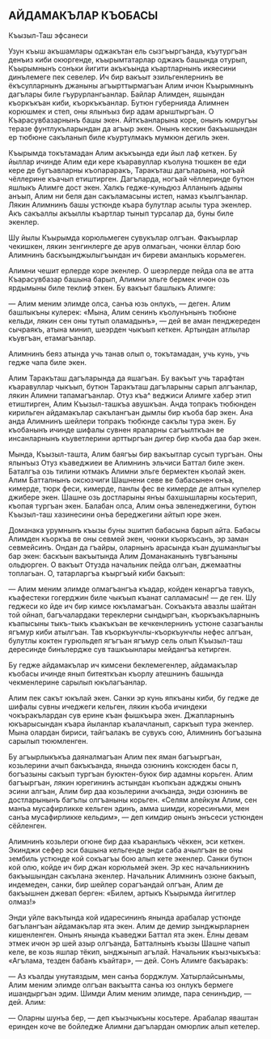 ## АЙДАМАКЪЛАР КЪОБАСЫ

Къызыл-Таш эфсанеси

Узун къыш акъшамлары оджакътан ель сызгъыргъанда, къутургъан денъиз киби окюргенде, къырымтатарлар оджакъ башында отурып, Къырымнынъ сонъки йигити акъкъында къартларнынъ икяесини динълемеге пек севелер.
Ич бир вакъыт эзильгенлернинъ ве ёкъсулларнынъ джаныны агъырттырмагъан Алим ичюн Къырымнынъ дагълары биле гъурурлангьанлар.
Байлар Алимден, яшындан къоркъкъан киби, къоркъкъанлар.
Бутюн губернияда Алимнен корюшмек и степ, оны ялынъыз бир адам арыштыргъан.
О Къарасувбазарнынъ башы экен.
Айткъанларына коре, онынъ юмругъы теразе фунтлукъларындан да агъыр экен.
Онынъ кескин бакъышындан ер тюбюне сакъланып биле къуртулмакъ мумкюн дегиль экен.

Къырымда токътамадан Алим акъкъында еди йыл лаф кеткен.
Бу йыллар ичинде Алим еди кере къаравуллар къолуна тюшкен ве еди кере де бугъавларны къопараракъ, Таракъташ дагъларына, ногъай чёллерине къачып етиштирген.
Дагъларда, ногъай чёллеринде бутюн яшлыкъ Алимге дост экен.
Халкъ гедже-куньдюз Алланынъ адыны анъып, Алим ни беля дан сакъламасыны истеп, намаз къылгъанлар.
Лякин Алимнинъ башы устюнде къара булутлар асылы тура экенлер.
Акъ сакъаллы акъыллы къартлар тынып турсалар да, буны биле экенлер.

Шу йылы Къырымда корюльмеген сувукълар олгъан.
Факъырлар чекишкен, лякин зенгинлерге де арув олмагьан, чюнки ёллар бою Алимнинъ баскъынджылыгъындан ич биреви аманлыкъ корьмеген.

Алимни чешит ерлерде коре экенлер.
О шеэрлерде пейда ола ве атта Къарасувбазар башына барып, Алимни эльге бермек ичюн озь ярдымыны биле теклиф эткен.
Бу вакъыт башлыкъ Алимге:

— Алим меним элимде олса, санъа юзь онлукъ, — деген.
Алим башлыкъны кулерек: «Мына, Алим сенинъ къолунънынъ тюбюне кельди, лякин сен оны тутып оламадынъ», — дей ве аман пенджереден сычраякъ, атына минип, шеэрден чыкъып кеткен.
Артындан атлылар къувгъан, етамагъанлар.

Алимнинъ беяз атында учь танав олып о, токътамадан, учь кунь, учь гедже чапа биле экен.

Алим Таракъташ дагъларында да яшагъан.
Бу вакъыт учь тарафтан къаравуллар чыкъып, бутюн Таракъташ дагъларыны сарып алгъанлар, лякин Алимни тапамагъанлар.
Отуз къа^ веджиси Алимге хабер этип етиштирген, Алим Къызыл-ташкъа авушкъан.
Анда топракъ тюбюнден кирильген айдамакълар сакълангъан дымлы бир къоба бар экен.
Ана анда Алимнинъ шейлери топракъ тюбюнде сакълы тура экен.
Бу къобанынъ ичинде шифалы сувнен яраларны сагъылткъан ве инсанларнынъ къуветлерини арттыргъан дигер бир къоба даа бар экен.

Мында, Къызыл-ташта, Алим баягъы бир вакъытлар сусып тургъан.
Оны ялынъыз Отуз къаведжиеи ве Алимнинъ эльчиси Баттал биле экен.
Баталгъа озь тилини ютмакъ Алимни эльге бермектен къолай экен.
Алим Батталнынъ оксюзчиги Шашнени севе ве бабасынен онъа, кимерде, тюрк феси, кимерде, панлы фес ве кимерде де алтын купелер джибере экен.
Шашне озь достларыны янъы бахшышларны косьтерип, къопая тургъан экен.
Балабан олса, Алим онъа эвленеджегини, бутюн Къызыл-таш хазинесини онъа береджегини айтып юре экен.

Доманака урумнынъ къызы буны эшитип бабасына барып айта.
Бабасы Алимден къоркъа ве оны севмей экен, чюнки къоркъсанъ, эр заман севмейсинъ.
Ондан да гъайры, оларнынъ арасында къан душманлыгъы бар экен: баскъын вакъытында Алим Доманаканынъ тувгъаныны ольдюрген.
О вакъыт Отузда начальник пейда олгъан, джемаатны топлагьан.
О, татарларгъа къыргъый киби бакъып:

— Алим меним элимде олмагъангъа къадар, койден кенаргъа тавукъ, къафестеки гогерджин биле чыкъып къанат салламасын! — де ген.
Шу геджеси ко йде ич бир кимсе юкъламагъан.
Сокъакъта авазлы шайтан той ойнап, багъчалардаки тереклерни сындыргъан, къоркъакъларнынъ къапысыны тыкъ-тыкъ къакъкъан ве кечкенлернинъ устюне сазагъанлы ягъмур киби атылгъан.
Тав къоркъунчлы-къоркъунчлы нефес алгъан, булутлы коктен гурюльдеп ягъгъан ягъмур сель олып Къызыл-таш дересинде бинълердже сув ташкъынлары мейдангъа кетирген.

Бу гедже айдамакълар ич кимсени беклемегенлер, айдамакълар къобасы ичинде янып битеяткъан къорлу атешнинъ башында чекменлерине сарылып юкълагъанлар.

Алим пек сакът юкълай экен.
Санки эр кунь япкъаны киби, бу гедже де шифалы сувны ичеджеги кельген, лякин къоба ичиндеки чокъракълардан сув ерине къан фышкъыра экен.
Джапларнынъ юкъарысындан къара йыланлар къалачланып, саркъып тура экенлер.
Мына олардан бириси, тайгъалакъ ве сувукъ сою, Алимнинъ богъазына сарылып тююмленген.

Бу агъырлыкъкъа даяналмагъан Алим пек яман багъыргъан, козьлерини ачып бакъкъанда, янында озюнинъ коксюден басы п, богъазыны сакъып тургъан буюктен-буюк бир адамны корьген.
Алим багъыргъан, лякин юрегининъ астындан къопкъан аджджы онынъ эсини алгъан, Алим бир даа козьлерини ачкъанда, энди озюнинъ ве достларынынъ багълы олгъаныны корьген.
«Селям алейкум Алим, сен манъа мусафирликке кельген эдинъ, амма шимди, коресинъми, мен санъа мусафирликке кельдим», — деп кимдир онынъ энъсеси устюнден сёйленген.

Алимнинъ козьлери огюне бир даа къаранлыкъ чёккен, эси кеткен.
Экинджи сефер эси башына кельгенде энди саба ачылгъан ве оны зембиль устюнде кой сокъагъы бою алып кете экенлер.
Санки бутюн кой олю, койде ич бир джан корюльмей экен.
Эр кес начальникнинъ бакъышындан сакълана экенлер.
Начальник Алимнинъ озюне бакъып, индемеден, санки, бир шейлер сорагъандай олгъан, Алим де бакъышнен джевап берген: «Билем, артыкъ Къырымда йигитлер олмаз!»

Энди уйле вакътында кой идаресининъ янында арабалар устюнде багълангъан айдамакълар ята экен.
Алим де демир зынджырларнен кишенленген.
Онынъ янында къаведжи Баттал ята экен.
Ёлны девам этмек ичюн эр шей азыр олгъанда, Батталнынъ къызы Шашне чапып келе, ве козь яшлар тёкип, ынджынып агълай.
Начальник къызчыкъкъа: «Агълама, тезден бабанъ къайтар», — дей.
Сонъ Алимге бакъаракъ:

— Аз къалды унутаяздым, мен санъа борджлум.
Хатырлайсынъмы, Алим меним элимде олгъан вакъытта санъа юз онлукъ бермеге ишандыргъан эдим.
Шимди Алим меним элимде, пара сенинъдир, — дей.
Алим:

— Оларны шунъа бер, — деп къызчыкъны косьтере.
Арабалар яваштан еринден коче ве бойледже Алимни дагълардан омюрлик алып кетелер.
